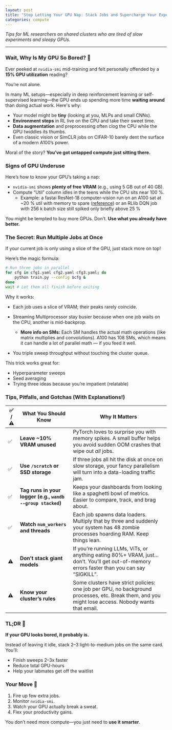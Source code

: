 ```yaml
---
layout: post
title: "Stop Letting Your GPU Nap: Stack Jobs and Supercharge Your Experiments"
categories: compute
---
```


*Tips for ML researchers on shared clusters who are tired of slow experiments and sleepy GPUs.*

---

### Wait, Why Is My GPU So Bored? 🥹

Ever peeked at `nvidia-smi` mid-training and felt personally offended by a **15% GPU utilization** reading?

You’re not alone.

In many ML setups—especially in deep reinforcement learning or self-supervised learning—the GPU ends up spending more time **waiting around** than doing actual work. Here's why:

- Your model might be **tiny** (looking at you, MLPs and small CNNs).
- **Environment steps** in RL live on the CPU and take their sweet time.
- **Data augmentation** and preprocessing often clog the CPU while the GPU twiddles its thumbs.
- Even classic vision or SimCLR jobs on CIFAR-10 barely dent the surface of a modern A100’s power.

Moral of the story? **You’ve got untapped compute just sitting there.**


###  Signs of GPU Underuse

Here’s how to know your GPU’s taking a nap:

- `nvidia-smi` shows **plenty of free VRAM** (e.g., using 5 GB out of 40 GB).
- Compute “Util” column idles in the teens while the CPU sits near 100 %.
  - Example: a fastai ResNet-18 computer-vision run on an A100 sat at ~20 % util with memory to spare ([reference](https://stackoverflow.com/questions/75553862/low-utilization-of-the-a100-gpu-with-fastai)) or an RLlib DQN job with 256 k batch size still spiked only briefly above 25 %

You might be tempted to buy more GPUs. Don’t. **Use what you already have better.**


### The Secret: Run Multiple Jobs at Once

If your current job is only using a slice of the GPU, just stack more on top!

Here’s the magic formula:

```bash
# Run three jobs in parallel
for cfg in cfg1.yaml cfg2.yaml cfg3.yaml; do
    python train.py --config $cfg & 
done
wait # Let them all finish before exiting
````

Why it works:

- Each job uses a slice of VRAM; their peaks rarely coincide.

- Streaming Multiprocessor stay busier because when one job waits on the CPU, another is mid-backprop.
  - **More info on SMs:** Each SM handles the actual math operations (like matrix multiplies and convolutions). A100 has 108 SMs, which means it can handle a lot of parallel math — if you feed it well.

- You triple sweep throughput without touching the cluster queue.

This trick works great for:

* Hyperparameter sweeps
* Seed averaging
* Trying three ideas because you’re impatient (relatable)


### Tips, Pitfalls, and Gotchas (With Explanations!)

| ✅ / ⚠️ | What You Should Know                                        | Why It Matters                                                                                                                                     |
| ------ | ----------------------------------------------------------- | -------------------------------------------------------------------------------------------------------------------------------------------------- |
| ✅      | **Leave \~10% VRAM unused**                                 | PyTorch loves to surprise you with memory spikes. A small buffer helps you avoid sudden OOM crashes that wipe out *all* jobs.                      |
| ✅      | **Use `/scratch` or SSD storage**                           | If three jobs all hit the disk at once on slow storage, your fancy parallelism will turn into a data-loading traffic jam.                          |
| ✅      | **Tag runs in your logger (e.g., `wandb --group stacked`)** | Keeps your dashboards from looking like a spaghetti bowl of metrics. Easier to compare, track, and brag about.                                     |
| ✅      | **Watch `num_workers` and threads**                         | Each job spawns data loaders. Multiply that by three and suddenly your system has 48 zombie processes hoarding RAM. Keep things lean.              |
| ⚠️     | **Don’t stack giant models**                                | If you’re running LLMs, ViTs, or anything eating 80%+ VRAM, just... don’t. You’ll get out-of-memory errors faster than you can say “SIGKILL”.      |
| ⚠️     | **Know your cluster’s rules**                               | Some clusters have strict policies: one job per GPU, no background processes, etc. Break them, and you might lose access. Nobody wants that email. |


### TL;DR 💛

**If your GPU looks bored, it probably is.**

Instead of leaving it idle, stack 2–3 light-to-medium jobs on the same card. You’ll:

* Finish sweeps 2–3x faster
* Reduce total GPU-hours
* Help your labmates get off the waitlist



### Your Move 💅

1. Fire up few extra jobs.
2. Monitor `nvidia-smi`.
3. Watch your GPU actually break a sweat.
4. Flex your productivity gains.

You don’t need more compute—you just need to **use it smarter**.
